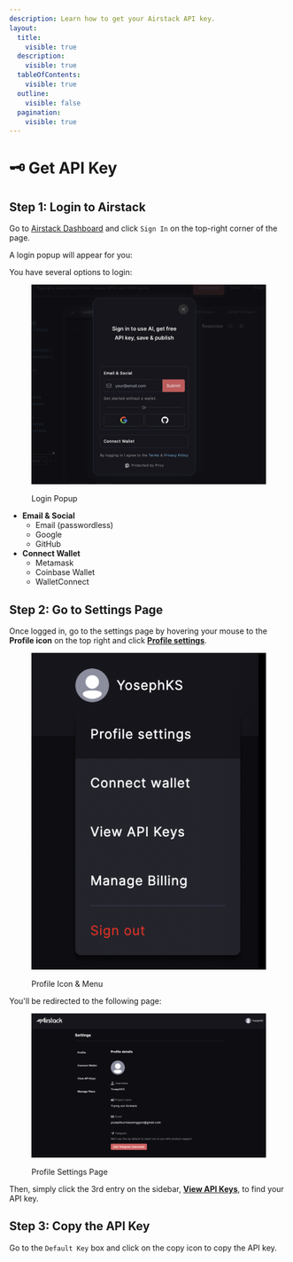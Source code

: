```yaml
---
description: Learn how to get your Airstack API key.
layout:
  title:
    visible: true
  description:
    visible: true
  tableOfContents:
    visible: true
  outline:
    visible: false
  pagination:
    visible: true
---
```


# 🗝 Get API Key

## Step 1: Login to Airstack

Go to [Airstack Dashboard](https://app.airstack.xyz) and click `Sign In` on the top-right corner of the page.

A login popup will appear for you:

You have several options to login:

<figure><img src="../.gitbook/assets/image (2).png" alt=""><figcaption><p>Login Popup</p></figcaption></figure>

* **Email & Social**
  * Email (passwordless)
  * Google
  * GitHub
* **Connect Wallet**
  * Metamask
  * Coinbase Wallet
  * WalletConnect

## Step 2: Go to Settings Page

Once logged in, go to the settings page by hovering your mouse to the **Profile icon** on the top right and click [**Profile settings**](https://app.airstack.xyz/profile-settings/profile).

<figure><img src="../.gitbook/assets/image (1).png" alt=""><figcaption><p>Profile Icon &#x26; Menu</p></figcaption></figure>

You'll be redirected to the following page:

<figure><img src="../.gitbook/assets/image.png" alt=""><figcaption><p>Profile Settings Page</p></figcaption></figure>

Then, simply click the 3rd entry on the sidebar, [**View API Keys**](https://app.airstack.xyz/profile-settings/api-keys), to find your API key.

## Step 3: Copy the API Key

Go to the `Default Key` box and click on the copy icon to copy the API key.
